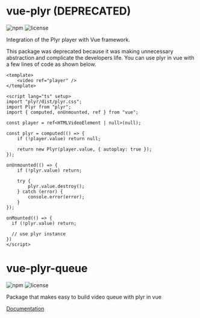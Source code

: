 # vue-plyr (DEPRECATED)

![npm](https://badgen.net/npm/v/@mellkam/vue-plyr)
![license](https://badgen.net/npm/license/@mellkam/vue-plyr)

Integration of the Plyr player with Vue framework.

This package was deprecated because it was making unnecessary abstraction and
complicate the developers life. You can use plyr in vue with a few lines of code
as shown below.

```vue
<template>
	<video ref="player" />
</template>

<script lang="ts" setup>
import "plyr/dist/plyr.css";
import Plyr from "plyr";
import { computed, onUnmounted, ref } from "vue";

const player = ref<HTMLVideoElement | null>(null);

const plyr = computed(() => {
	if (!player.value) return null;

	return new Plyr(player.value, { autoplay: true });
});

onUnmounted(() => {
	if (!plyr.value) return;

	try {
		plyr.value.destroy();
	} catch (error) {
		console.error(error);
	}
});

onMounted(() => {
  if (!plyr.value) return;

  // use plyr instance
})
</script>
```

# vue-plyr-queue

![npm](https://badgen.net/npm/v/@mellkam/vue-plyr-queue)
![license](https://badgen.net/npm/license/@mellkam/vue-plyr-queue)

Package that makes easy to build video queue with plyr in vue

[Documentation](https://github.com/MellKam/vue-plyr/blob/main/packages/vue-plyr-queue/README.md)
